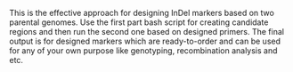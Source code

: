 This is the effective approach for designing InDel markers based on two parental genomes.
Use the first part bash script for creating candidate regions and then run the second one based on designed primers.
The final output is for designed markers which are ready-to-order and can be used for any of your own purpose like genotyping, recombination analysis and etc.
